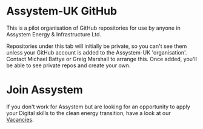 # Assystem-UK GitHub
This is a pilot organisation of GitHub repositories for use by anyone in Assystem Energy & Infrastructure Ltd.

Repositories under this tab will initially be private, so you can't see them unless your GitHub account is added to the Assystem-UK 'organisation'. Contact Michael Battye or Greig Marshall to arrange this. Once added, you'll be able to see private repos and create your own. 
# Join Assystem
If you don't work for Assystem but are looking for an opportunity to apply your Digital skills to the clean energy transition, have a look at our [Vacancies](https://www.assystem.com/en/career/our-vacancies/?keywords=&offerFamilyCategory%5B%5D=7203&geographicalLocation%5B%5D=162).

